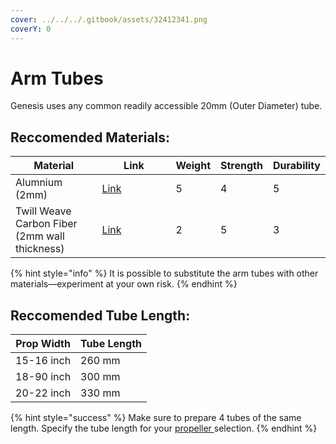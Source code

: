 ```yaml
---
cover: ../../../.gitbook/assets/32412341.png
coverY: 0
---
```


# Arm Tubes

Genesis uses any common readily accessible 20mm (Outer Diameter) tube.

## Reccomended Materials:

<table><thead><tr><th>Material</th><th width="102">Link</th><th data-type="rating" data-max="5">Weight</th><th data-type="rating" data-max="5">Strength</th><th data-type="rating" data-max="5">Durability</th></tr></thead><tbody><tr><td>Alumnium (2mm)</td><td><a href="https://amzn.to/3XS4zzk">Link</a></td><td>5</td><td>4</td><td>5</td></tr><tr><td>Twill Weave Carbon Fiber (2mm wall thickness)</td><td><a href="https://amzn.to/47XlWn1">Link</a></td><td>2</td><td>5</td><td>3</td></tr></tbody></table>

{% hint style="info" %}
It is possible to substitute the arm tubes with other materials—experiment at your own risk.
{% endhint %}

## Reccomended Tube Length:

| Prop Width | Tube Length |
| ---------- | ----------- |
| 15-16 inch | 260 mm      |
| 18-90 inch | 300 mm      |
| 20-22 inch | 330 mm      |

{% hint style="success" %}
Make sure to prepare 4 tubes of the same length. Specify the tube length for your [propeller ](propellers.md)selection.
{% endhint %}



